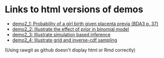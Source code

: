 # Links to html versions of demos

- [demo2_1: Probability of a girl birth given placenta previa (BDA3 p. 37)](https://rawgit.com/avehtari/BDA_R_demos/master/demos_ch2/demo2_1.html)
- [demo2_2: Illustrate the effect of prior in binomial model](https://rawgit.com/avehtari/BDA_R_demos/master/demos_ch2/demo2_2.html)
- [demo2_3: Illustrate simulation based inference](https://rawgit.com/avehtari/BDA_R_demos/master/demos_ch2/demo2_3.html)
- [demo2_4: Illustrate grid and inverse-cdf sampling](https://rawgit.com/avehtari/BDA_R_demos/master/demos_ch2/demo2_4.html)

(Using rawgit as github doesn't display html or Rmd correctly)
